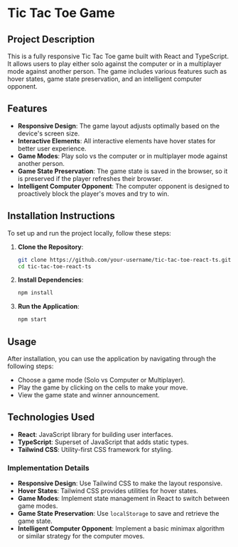 # Tic Tac Toe Game

## Project Description

This is a fully responsive Tic Tac Toe game built with React and TypeScript. It allows users to play either solo against the computer or in a multiplayer mode against another person. The game includes various features such as hover states, game state preservation, and an intelligent computer opponent.

## Features

- **Responsive Design**: The game layout adjusts optimally based on the device's screen size.
- **Interactive Elements**: All interactive elements have hover states for better user experience.
- **Game Modes**: Play solo vs the computer or in multiplayer mode against another person.
- **Game State Preservation**: The game state is saved in the browser, so it is preserved if the player refreshes their browser.
- **Intelligent Computer Opponent**: The computer opponent is designed to proactively block the player's moves and try to win.

## Installation Instructions

To set up and run the project locally, follow these steps:

1. **Clone the Repository**:
   ```bash
   git clone https://github.com/your-username/tic-tac-toe-react-ts.git
   cd tic-tac-toe-react-ts
2. **Install Dependencies**:
   ```bash
   npm install

3. **Run the Application**:
   ```bash
   npm start

## Usage
After installation, you can use the application by navigating through the following steps:

- Choose a game mode (Solo vs Computer or Multiplayer).
- Play the game by clicking on the cells to make your move.
- View the game state and winner announcement.

## Technologies Used
- **React**: JavaScript library for building user interfaces.
- **TypeScript**: Superset of JavaScript that adds static types.
- **Tailwind CSS**: Utility-first CSS framework for styling.

### Implementation Details

- **Responsive Design**: Use Tailwind CSS to make the layout responsive.
- **Hover States**: Tailwind CSS provides utilities for hover states.
- **Game Modes**: Implement state management in React to switch between game modes.
- **Game State Preservation**: Use `localStorage` to save and retrieve the game state.
- **Intelligent Computer Opponent**: Implement a basic minimax algorithm or similar strategy for the computer moves.

